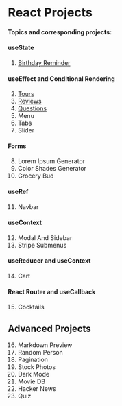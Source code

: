 # React Projects

#### Topics and corresponding projects:

#### useState

1. [Birthday Reminder](https://stupefied-pike-4f4612.netlify.app/)

#### useEffect and Conditional Rendering

2. [Tours](https://travel-info07.netlify.app/)
3. [Reviews](https://developer-reviews.netlify.app/)
4. [Questions](https://review-questions.netlify.app/)
5. Menu
6. Tabs
7. Slider

#### Forms

8. Lorem Ipsum Generator
9. Color Shades Generator
10. Grocery Bud

#### useRef

11. Navbar

#### useContext

12. Modal And Sidebar
13. Stripe Submenus

#### useReducer and useContext

14. Cart

#### React Router and useCallback

15. Cocktails

## Advanced Projects

16. Markdown Preview
17. Random Person
18. Pagination
19. Stock Photos
20. Dark Mode
21. Movie DB
22. Hacker News
23. Quiz
